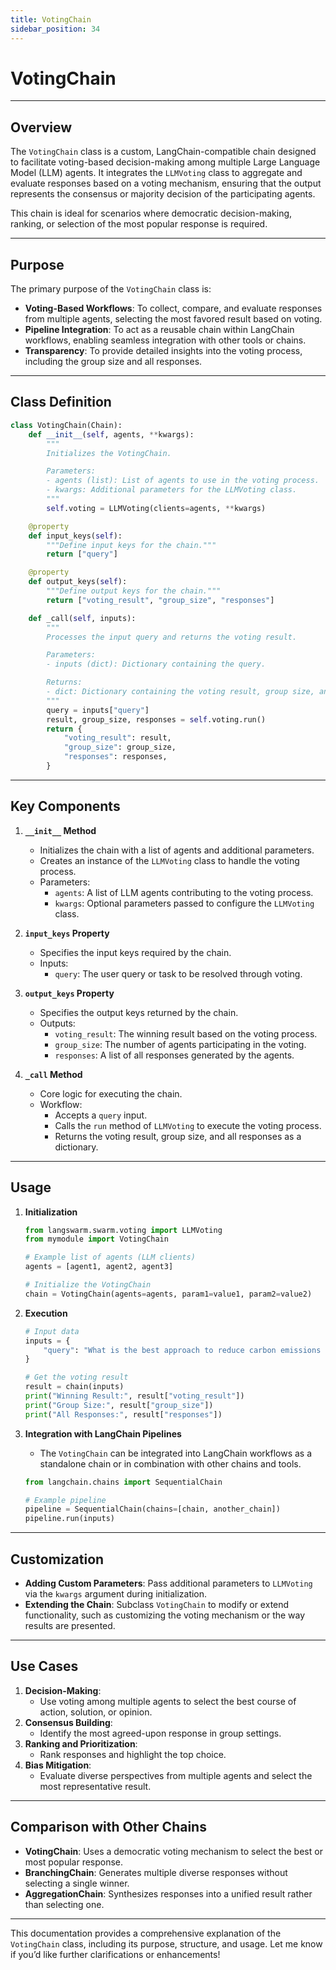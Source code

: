 ```yaml
---
title: VotingChain
sidebar_position: 34
---
```


# VotingChain

---

## **Overview**
The `VotingChain` class is a custom, LangChain-compatible chain designed to facilitate voting-based decision-making among multiple Large Language Model (LLM) agents. It integrates the `LLMVoting` class to aggregate and evaluate responses based on a voting mechanism, ensuring that the output represents the consensus or majority decision of the participating agents.

This chain is ideal for scenarios where democratic decision-making, ranking, or selection of the most popular response is required.

---

## **Purpose**
The primary purpose of the `VotingChain` class is:
- **Voting-Based Workflows**: To collect, compare, and evaluate responses from multiple agents, selecting the most favored result based on voting.
- **Pipeline Integration**: To act as a reusable chain within LangChain workflows, enabling seamless integration with other tools or chains.
- **Transparency**: To provide detailed insights into the voting process, including the group size and all responses.

---

## **Class Definition**

```python
class VotingChain(Chain):
    def __init__(self, agents, **kwargs):
        """
        Initializes the VotingChain.

        Parameters:
        - agents (list): List of agents to use in the voting process.
        - kwargs: Additional parameters for the LLMVoting class.
        """
        self.voting = LLMVoting(clients=agents, **kwargs)

    @property
    def input_keys(self):
        """Define input keys for the chain."""
        return ["query"]

    @property
    def output_keys(self):
        """Define output keys for the chain."""
        return ["voting_result", "group_size", "responses"]

    def _call(self, inputs):
        """
        Processes the input query and returns the voting result.

        Parameters:
        - inputs (dict): Dictionary containing the query.

        Returns:
        - dict: Dictionary containing the voting result, group size, and responses.
        """
        query = inputs["query"]
        result, group_size, responses = self.voting.run()
        return {
            "voting_result": result,
            "group_size": group_size,
            "responses": responses,
        }
```

---

## **Key Components**

1. **`__init__` Method**
   - Initializes the chain with a list of agents and additional parameters.
   - Creates an instance of the `LLMVoting` class to handle the voting process.
   - Parameters:
     - `agents`: A list of LLM agents contributing to the voting process.
     - `kwargs`: Optional parameters passed to configure the `LLMVoting` class.

2. **`input_keys` Property**
   - Specifies the input keys required by the chain.
   - Inputs:
     - `query`: The user query or task to be resolved through voting.

3. **`output_keys` Property**
   - Specifies the output keys returned by the chain.
   - Outputs:
     - `voting_result`: The winning result based on the voting process.
     - `group_size`: The number of agents participating in the voting.
     - `responses`: A list of all responses generated by the agents.

4. **`_call` Method**
   - Core logic for executing the chain.
   - Workflow:
     - Accepts a `query` input.
     - Calls the `run` method of `LLMVoting` to execute the voting process.
     - Returns the voting result, group size, and all responses as a dictionary.

---

## **Usage**

1. **Initialization**
   ```python
   from langswarm.swarm.voting import LLMVoting
   from mymodule import VotingChain

   # Example list of agents (LLM clients)
   agents = [agent1, agent2, agent3]

   # Initialize the VotingChain
   chain = VotingChain(agents=agents, param1=value1, param2=value2)
   ```

2. **Execution**
   ```python
   # Input data
   inputs = {
       "query": "What is the best approach to reduce carbon emissions globally?",
   }

   # Get the voting result
   result = chain(inputs)
   print("Winning Result:", result["voting_result"])
   print("Group Size:", result["group_size"])
   print("All Responses:", result["responses"])
   ```

3. **Integration with LangChain Pipelines**
   - The `VotingChain` can be integrated into LangChain workflows as a standalone chain or in combination with other chains and tools.
   ```python
   from langchain.chains import SequentialChain

   # Example pipeline
   pipeline = SequentialChain(chains=[chain, another_chain])
   pipeline.run(inputs)
   ```

---

## **Customization**
- **Adding Custom Parameters**: Pass additional parameters to `LLMVoting` via the `kwargs` argument during initialization.
- **Extending the Chain**: Subclass `VotingChain` to modify or extend functionality, such as customizing the voting mechanism or the way results are presented.

---

## **Use Cases**
1. **Decision-Making**:
   - Use voting among multiple agents to select the best course of action, solution, or opinion.
2. **Consensus Building**:
   - Identify the most agreed-upon response in group settings.
3. **Ranking and Prioritization**:
   - Rank responses and highlight the top choice.
4. **Bias Mitigation**:
   - Evaluate diverse perspectives from multiple agents and select the most representative result.

---

## **Comparison with Other Chains**
- **VotingChain**: Uses a democratic voting mechanism to select the best or most popular response.
- **BranchingChain**: Generates multiple diverse responses without selecting a single winner.
- **AggregationChain**: Synthesizes responses into a unified result rather than selecting one.

---

This documentation provides a comprehensive explanation of the `VotingChain` class, including its purpose, structure, and usage. Let me know if you’d like further clarifications or enhancements!
